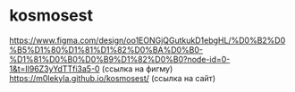 # kosmosest
https://www.figma.com/design/oo1EONGjQGutkukD1ebgHL/%D0%B2%D0%B5%D1%80%D1%81%D1%82%D0%BA%D0%B0-%D1%81%D0%B0%D0%B9%D1%82%D0%B0?node-id=0-1&t=Il96Z3yYdTTfi3a5-0 (ссылка на фигму)
https://m0lekyla.github.io/kosmosest/ (ссылка на сайт)
